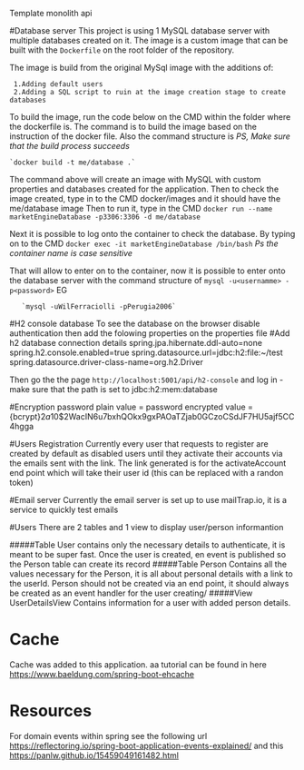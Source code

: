 Template monolith api

#Database server
This project is using 1 MySQL database server with multiple databases created on it. 
The image is a custom image that can be built with the `Dockerfile` on the root folder of the repository.

The image is build from the original MySql image with the additions of:
     
     1.Adding default users
     2.Adding a SQL script to ruin at the image creation stage to create databases 

To build the image, run the code below on the CMD within the folder where the dockerfile is. The command is to build the image based on the instruction of the docker file. Also the command structure is <docjker command to build> <properties and image name> *PS, Make sure that the build process succeeds*

    `docker build -t me/database .` 

The command above will create an image with MySQL with custom properties and databases created for the application.
Then to check the image created, type in to the CMD docker/images and it should have the me/database image
Then to run it, type in the CMD `docker run --name marketEngineDatabase -p3306:3306 -d me/database`

Next it is possible to log onto the container to check the database. By typing on to the CMD `docker exec -it marketEngineDatabase /bin/bash` *Ps the container name is case sensitive*

That will allow to enter on to the container, now it is possible to enter onto the database server with the command structure of `mysql -u<usernamme> -p<password>` EG
       
       `mysql -uWilFerraciolli -pPerugia2006`

#H2 console database
To see the database on the browser
    disable authentication
then add the folowing properties on the properties file
    #Add h2 database connection details
    spring.jpa.hibernate.ddl-auto=none
    spring.h2.console.enabled=true
    spring.datasource.url=jdbc:h2:file:~/test
    spring.datasource.driver-class-name=org.h2.Driver

Then go the the page `http://localhost:5001/api/h2-console` and log in - make sure that the path is set to jdbc:h2:mem:database

#Encryption password
plain value = password
encrypted value = {bcrypt}$2a$10$2WacIN6u7bxhQOkx9gxPAOaTZjab0GCzoCSdJF7HU5ajf5CC4hgga

#Users Registration
Currently every user that requests to register are created by default as disabled users until they activate their accounts via the emails sent with the link.
The link generated is for the activateAccount end point which will take their user id (this can be replaced with a randon token)

#Email server
Currently the email server is set up to use mailTrap.io, it is a service to quickly test emails

#Users
There are 2 tables and 1 view to display user/person informantion

#####Table User 
contains only the necessary details to authenticate, it is meant to be super fast.
Once the user is created, en event is published so the Person table can create its record
#####Table Person
Contains all the values necessary for the Person, it is all about personal details with a link to the userId. Person should not be created via an end point, it should always be created as an event handler for the user creating/
#####View UserDetailsView
Contains information for a user with added person details.

# Cache
Cache was added to this application. aa tutorial can be found in here
https://www.baeldung.com/spring-boot-ehcache

# Resources
For domain events within spring see the following url
https://reflectoring.io/spring-boot-application-events-explained/
 and this
https://panlw.github.io/15459049161482.html